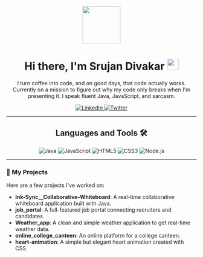 <div id="header" align="center">
  <img src="https://media.giphy.com/media/M9gbBd9hCsO6hlK6Ci/giphy.gif" width="100"/>
  <h1>
    Hi there, I'm Srujan Divakar
    <img src="https://media.giphy.com/media/hvRJCLFzcasrR4ia7z/giphy.gif" width="30px"/>
  </h1>
  <p>
    I turn coffee into code, and on good days, that code actually works. Currently on a mission to figure out why my code only breaks when I'm presenting it. I speak fluent Java, JavaScript, and sarcasm.
  </p>
  
  <p>
    <a href="https://www.linkedin.com/in/your-linkedin-profile/">
      <img src="https://img.shields.io/badge/LinkedIn-0077B5?style=for-the-badge&logo=linkedin&logoColor=white" alt="LinkedIn"/>
    </a>
    <a href="https://twitter.com/YourTwitterHandle">
      <img src="https://img.shields.io/badge/Twitter-1DA1F2?style=for-the-badge&logo=twitter&logoColor=white" alt="Twitter"/>
    </a>
  </p>
  
  <hr/>
</div>

<div id="skills" align="center">
  <h2>Languages and Tools 🛠</h2>
  <p>
    <img src="https://img.shields.io/badge/java-%23ED8B00.svg?style=for-the-badge&logo=java&logoColor=white" alt="Java"/>
    <img src="https://img.shields.io/badge/javascript-%23323330.svg?style=for-the-badge&logo=javascript&logoColor=%23F7DF1E" alt="JavaScript"/>
    <img src="https://img.shields.io/badge/html5-%23E34F26.svg?style=for-the-badge&logo=html5&logoColor=white" alt="HTML5"/>
    <img src="https://img.shields.io/badge/css3-%231572B6.svg?style=for-the-badge&logo=css3&logoColor=white" alt="CSS3"/>
    <img src="https://img.shields.io/badge/node.js-6DA55F?style=for-the-badge&logo=node.js&logoColor=white" alt="Node.js"/>
  </p>
</div>

---

### 🚀 My Projects

Here are a few projects I've worked on:

-   **Ink-Sync__Collaborative-Whiteboard**: A real-time collaborative whiteboard application built with Java.
-   **job\_portal**: A full-featured job portal connecting recruiters and candidates.
-   **Weather\_app**: A clean and simple weather application to get real-time weather data.
-   **online\_college\_canteen**: An online platform for a college canteen.
-   **heart-animation**: A simple but elegant heart animation created with CSS.
